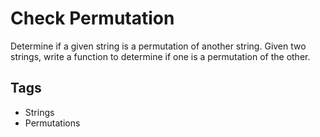 # Check Permutation

Determine if a given string is a permutation of another string. Given two strings, write a function to determine if one 
is a permutation of the other.

## Tags
- Strings
- Permutations
